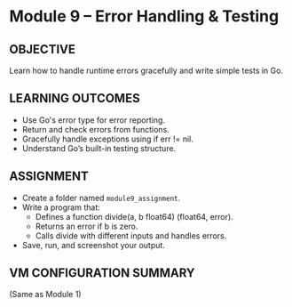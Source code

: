 # Module 9 – Error Handling & Testing

## OBJECTIVE

Learn how to handle runtime errors gracefully and write simple tests in Go.

## LEARNING OUTCOMES

- Use Go's error type for error reporting.
- Return and check errors from functions.
- Gracefully handle exceptions using if err != nil.
- Understand Go’s built-in testing structure.

## ASSIGNMENT

- Create a folder named `module9_assignment`.
- Write a program that:
  - Defines a function divide(a, b float64) (float64, error).
  - Returns an error if b is zero.
  - Calls divide with different inputs and handles errors.
- Save, run, and screenshot your output.

## VM CONFIGURATION SUMMARY

(Same as Module 1)
